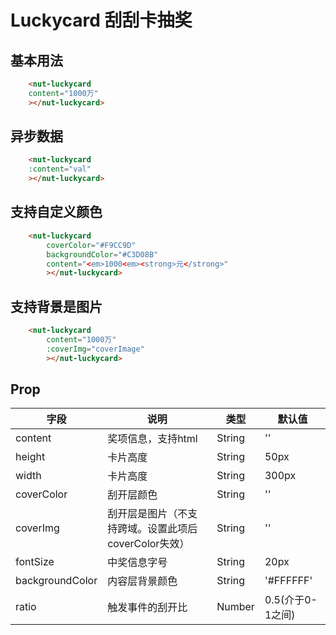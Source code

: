 # Luckycard 刮刮卡抽奖

## 基本用法

```html
    <nut-luckycard 
    content="1000万"
    ></nut-luckycard>
```
## 异步数据

```html
    <nut-luckycard 
    :content="val"
    ></nut-luckycard>
```
## 支持自定义颜色

```html
    <nut-luckycard 
        coverColor="#F9CC9D" 
        backgroundColor="#C3D08B" 
        content="<em>1000<em><strong>元</strong>"
        ></nut-luckycard>
```
## 支持背景是图片

```html
    <nut-luckycard 
        content="1000万" 
        :coverImg="coverImage"
        ></nut-luckycard>
```

## Prop

| 字段 | 说明 | 类型 | 默认值
|----- | ----- | ----- | ----- 
| content | 奖项信息，支持html | String | ''
| height | 卡片高度 | String | 50px
| width | 卡片高度 | String | 300px
| coverColor | 刮开层颜色 | String | ''
| coverImg | 刮开层是图片（不支持跨域。设置此项后coverColor失效） | String | ''
| fontSize | 中奖信息字号 | String | 20px
| backgroundColor | 内容层背景颜色 | String | '#FFFFFF'
| ratio | 触发事件的刮开比 | Number |0.5(介于0-1之间)



